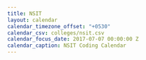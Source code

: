 ```yaml
---
title: NSIT
layout: calendar
calendar_timezone_offset: "+0530"
calendar_csv: colleges/nsit.csv
calendar_focus_date: 2017-07-07 00:00:00 Z
calendar_caption: NSIT Coding Calendar
---
```


